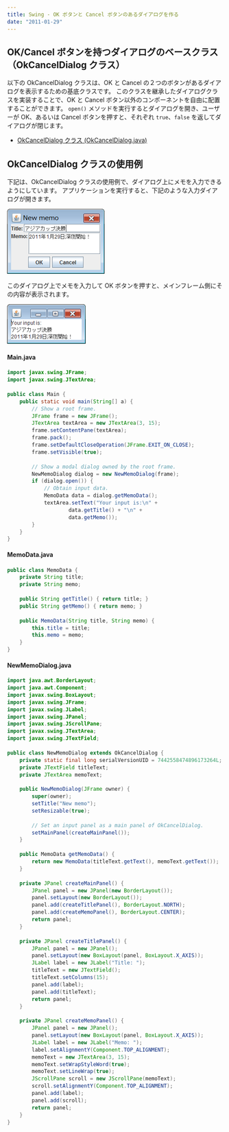 ```yaml
---
title: Swing - OK ボタンと Cancel ボタンのあるダイアログを作る
date: "2011-01-29"
---
```



OK/Cancel ボタンを持つダイアログのベースクラス（OkCancelDialog クラス）
----

以下の OkCancelDialog クラスは、OK と Cancel の２つのボタンがあるダイアログを表示するための基底クラスです。
このクラスを継承したダイアログクラスを実装することで、OK と Cancel ボタン以外のコンポーネントを自由に配置することができます。
`open()` メソッドを実行するとダイアログを開き、ユーザーが OK、あるいは Cancel ボタンを押すと、それぞれ `true`、`false` を返してダイアログが閉じます。

- [OkCancelDialog クラス (OkCancelDialog.java)](./OkCancelDialog.java)


OkCancelDialog クラスの使用例
----

下記は、OkCancelDialog クラスの使用例で、ダイアログ上にメモを入力できるようにしています。
アプリケーションを実行すると、下記のような入力ダイアログが開きます。

![./ok-cancel-dialog1.png](./ok-cancel-dialog1.png)

このダイアログ上でメモを入力して OK ボタンを押すと、メインフレーム側にその内容が表示されます。

![./ok-cancel-dialog2.png](./ok-cancel-dialog2.png)

#### Main.java

~~~ java
import javax.swing.JFrame;
import javax.swing.JTextArea;

public class Main {
    public static void main(String[] a) {
        // Show a root frame.
        JFrame frame = new JFrame();
        JTextArea textArea = new JTextArea(3, 15);
        frame.setContentPane(textArea);
        frame.pack();
        frame.setDefaultCloseOperation(JFrame.EXIT_ON_CLOSE);
        frame.setVisible(true);

        // Show a modal dialog owned by the root frame.
        NewMemoDialog dialog = new NewMemoDialog(frame);
        if (dialog.open()) {
            // Obtain input data.
            MemoData data = dialog.getMemoData();
            textArea.setText("Your input is:\n" +
                    data.getTitle() + "\n" +
                    data.getMemo());
        }
    }
}
~~~

#### MemoData.java

~~~ java
public class MemoData {
    private String title;
    private String memo;

    public String getTitle() { return title; }
    public String getMemo() { return memo; }

    public MemoData(String title, String memo) {
        this.title = title;
        this.memo = memo;
    }
}
~~~

#### NewMemoDialog.java

~~~ java
import java.awt.BorderLayout;
import java.awt.Component;
import javax.swing.BoxLayout;
import javax.swing.JFrame;
import javax.swing.JLabel;
import javax.swing.JPanel;
import javax.swing.JScrollPane;
import javax.swing.JTextArea;
import javax.swing.JTextField;

public class NewMemoDialog extends OkCancelDialog {
    private static final long serialVersionUID = 7442558474896173264L;
    private JTextField titleText;
    private JTextArea memoText;

    public NewMemoDialog(JFrame owner) {
        super(owner);
        setTitle("New memo");
        setResizable(true);

        // Set an input panel as a main panel of OkCancelDialog.
        setMainPanel(createMainPanel());
    }

    public MemoData getMemoData() {
        return new MemoData(titleText.getText(), memoText.getText());
    }

    private JPanel createMainPanel() {
        JPanel panel = new JPanel(new BorderLayout());
        panel.setLayout(new BorderLayout());
        panel.add(createTitlePanel(), BorderLayout.NORTH);
        panel.add(createMemoPanel(), BorderLayout.CENTER);
        return panel;
    }

    private JPanel createTitlePanel() {
        JPanel panel = new JPanel();
        panel.setLayout(new BoxLayout(panel, BoxLayout.X_AXIS));
        JLabel label = new JLabel("Title: ");
        titleText = new JTextField();
        titleText.setColumns(15);
        panel.add(label);
        panel.add(titleText);
        return panel;
    }

    private JPanel createMemoPanel() {
        JPanel panel = new JPanel();
        panel.setLayout(new BoxLayout(panel, BoxLayout.X_AXIS));
        JLabel label = new JLabel("Memo: ");
        label.setAlignmentY(Component.TOP_ALIGNMENT);
        memoText = new JTextArea(3, 15);
        memoText.setWrapStyleWord(true);
        memoText.setLineWrap(true);
        JScrollPane scroll = new JScrollPane(memoText);
        scroll.setAlignmentY(Component.TOP_ALIGNMENT);
        panel.add(label);
        panel.add(scroll);
        return panel;
    }
}
~~~

